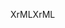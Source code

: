 <span data-ttu-id="89f94-101">XrML</span><span class="sxs-lookup"><span data-stu-id="89f94-101">XrML</span></span>